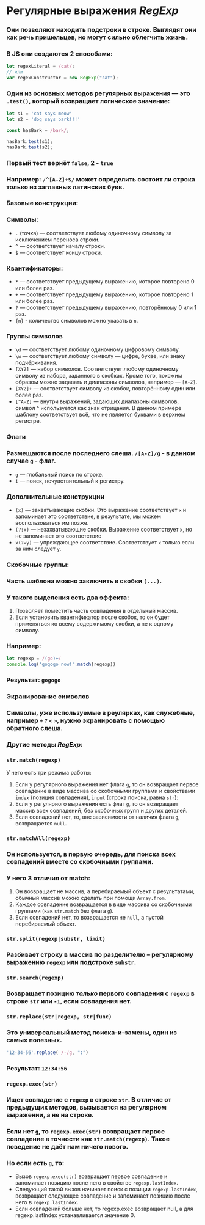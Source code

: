 # Регулярные выражения *RegExp*
### Они позволяют находить подстроки в строке. Выглядят они как речь пришельцев, но могут сильно облегчить жизнь.
### В JS они создаются 2 способами:
```js
let regexLiteral = /cat/;
// или
var regexConstructor = new RegExp("cat");
```
### Один из основных методов регулярных выражения — это `.test()`, который возвращает логическое значение:
```js
let s1 = 'cat says meow'
let s2 = 'dog says bark!!!'

const hasBark = /bark/;

hasBark.test(s1);
hasBark.test(s2);
```
### Первый тест вернёт `false`, 2 - `true`
### Например: `/^[A-Z]+$/` может определить состоит ли строка только из заглавных латинских букв.
### Базовые конструкции:
### Символы:
 - `.` (точка) — соответствует любому одиночному символу за исключением переноса строки.
 - `^` — соответствует началу строки.
 - `$` — соответствует концу строки.



### Квантификаторы:
 - `*` — соответствует предыдущему выражению, которое повторено 0 или более раз.
 - `+` — соответствует предыдущему выражению, которое повторено 1 или более раз.
 - `?` — соответствует предыдущему выражению, повторённому 0 или 1 раз.
 - `{n}` - количество символов можно указать в `n`.



### Группы символов
 - `\d` — соответствует любому одиночному цифровому символу.
 - `\w` — соответствует любому символу — цифре, букве, или знаку подчёркивания.
 - `[XYZ]` — набор символов. Соответствует любому одиночному символу из набора, заданного в скобках. Кроме того, похожим образом можно задавать и диапазоны символов, например — `[A-Z]`.
 - `[XYZ]+` — соответствует символу из скобок, повторённому один или более раз.
 - `[^A-Z]` — внутри выражений, задающих диапазоны символов, символ ^ используется как знак отрицания. В данном примере шаблону соответствует всё, что не является буквами в верхнем регистре.



### Флаги
### Размещаются после последнего слеша. `/[A-Z]/g` - в данном случае `g` - флаг.
- `g` — глобальный поиск по строке.
- `i` — поиск, нечувствительный к регистру.
### Дополнительные конструкции
- `(x)` — захватывающие скобки. Это выражение соответствует `x` и запоминает это соответствие, в результате, мы можем воспользоваться им позже.
- `(?:x)` — незахватывающие скобки. Выражение соответствует `x`, но не запоминает это соответствие
- `x(?=y)` — упреждающее соответствие. Соответствует `x` только если за ним следует `y`.



### Скобочные группы:
### Часть шаблона можно заключить в скобки `(...)`. 
### У такого выделения есть два эффекта:
1) Позволяет поместить часть совпадения в отдельный массив.
2) Если установить квантификатор после скобок, то он будет применяться ко всему содержимому скобки, а не к одному символу.
### Например:
```js
let regexp = /(go)+/
console.log('gogogo now!'.match(regexp))
```
### Результат: `gogogo`



### Экранирование символов
### Символы, уже используемые в реулярках, как служебные, например `+` `?` `<` `>`, нужно экранировать с помощью обратного слеша.



### Другие методы *RegExp*:
### `str.match(regexp)`
У него есть три режима работы:
1) Если у регулярного выражения нет флага `g`, то он возвращает первое совпадение в виде массива со скобочными группами и свойствами `index` (позиция совпадения), `input` (строка поиска, равна `str`):
2) Если у регулярного выражения есть флаг `g`, то он возвращает массив всех совпадений, без скобочных групп и других деталей.
3) Если совпадений нет, то, вне зависимости от наличия флага `g`, возвращается `null`.
### `str.matchAll(regexp)`
### Он используется, в первую очередь, для поиска всех совпадений вместе со скобочными группами.
### У него 3 отличия от match:
1) Он возвращает не массив, а перебираемый объект с результатами, обычный массив можно сделать при помощи `Array.from`.
2) Каждое совпадение возвращается в виде массива со скобочными группами (как `str.match` без флага `g`).
3) Если совпадений нет, то возвращается не `null`, а пустой перебираемый объект.
### `str.split(regexp|substr, limit)`
### Разбивает строку в массив по разделителю – регулярному выражению `regexp` или подстроке `substr`.
### `str.search(regexp)`
### Возвращает позицию *только* первого совпадения с `regexp` в строке `str` или `-1`, если совпадения нет.
### `str.replace(str|regexp, str|func)`
### Это универсальный метод поиска-и-замены, один из самых полезных.
```js
'12-34-56'.replace( /-/g, ":")
```
### Результат: `12:34:56`
### `regexp.exec(str)`
### Ищет совпадение с `regexp` в строке `str`. В отличие от предыдущих методов, вызывается на регулярном выражении, а не на строке.
### Если нет `g`, то `regexp.exec(str)` возвращает первое совпадение в точности как `str.match(regexp)`. Такое поведение не даёт нам ничего нового.
### Но если есть `g`, то:
- Вызов `regexp.exec(str)` возвращает первое совпадение и запоминает позицию после него в свойстве `regexp.lastIndex`.
- Следующий такой вызов начинает поиск с позиции `regexp.lastIndex`, возвращает следующее совпадение и запоминает позицию после него в `regexp.lastIndex`.
- Если совпадений больше нет, то regexp.exec возвращает null, а для regexp.lastIndex устанавливается значение 0.